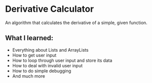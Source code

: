 # Derivative Calculator
An algorithm that calculates the derivative of a simple, given function.
## What I learned:
* Everything about Lists and ArrayLists
* How to get user input
* How to loop through user input and store its data
* How to deal with invalid user input
* How to do simple debugging
* And much more
